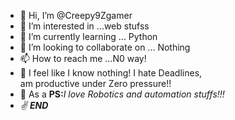 - 👋 Hi, I’m @Creepy9Zgamer
- 👀 I’m interested in ...web stufss
- 🌱 I’m currently learning ... Python
- 💞️ I’m looking to collaborate on ... Nothing
- 📫 How to reach me ...N0 way!
- 🦾 I feel like I know nothing! I hate Deadlines,  
am productive under Zero pressure!!
- 🤖 As a <b>PS:</b><I>I love Robotics and automation stuffs!!!
- ✌️ <b>*****END*****
<!---
Creepy9Zgamer/Creepy9Zgamer is a ✨ special ✨ repository because its `README.md` (this file) appears on your GitHub profile.
You can click the Preview link to take a look at your changes.
--->
